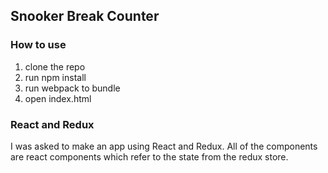 ## Snooker Break Counter ##

### How to use ###

1) clone the repo
2) run npm install
3) run webpack to bundle
4) open index.html

### React and Redux ###

I was asked to make an app using React and Redux. All of the components are react components which refer to the state from the redux store. 